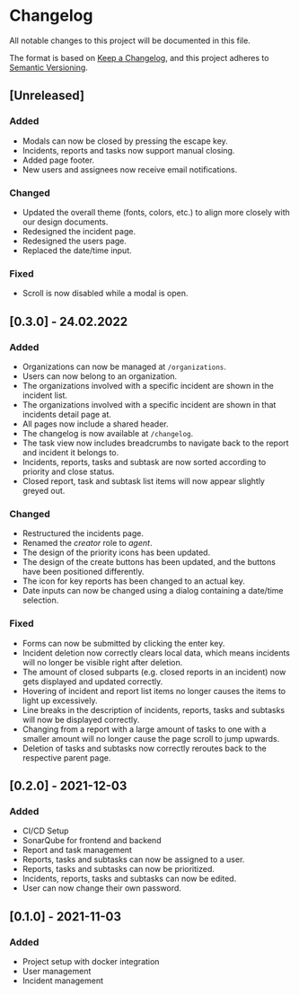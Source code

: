# Changelog
All notable changes to this project will be documented in this file.

The format is based on [Keep a Changelog](https://keepachangelog.com/en/1.0.0/),
and this project adheres to [Semantic Versioning](https://semver.org/spec/v2.0.0.html).

## [Unreleased]
### Added
- Modals can now be closed by pressing the escape key.
- Incidents, reports and tasks now support manual closing.
- Added page footer.
- New users and assignees now receive email notifications.

### Changed
- Updated the overall theme (fonts, colors, etc.) to align more closely with our design documents.
- Redesigned the incident page.
- Redesigned the users page.
- Replaced the date/time input.

### Fixed
- Scroll is now disabled while a modal is open.

## [0.3.0] - 24.02.2022
### Added
- Organizations can now be managed at `/organizations`.
- Users can now belong to an organization.
- The organizations involved with a specific incident are shown in the incident list.
- The organizations involved with a specific incident are shown in that incidents detail page at.
- All pages now include a shared header.
- The changelog is now available at `/changelog`.
- The task view now includes breadcrumbs to navigate back to the report and incident it belongs to.
- Incidents, reports, tasks and subtask are now sorted according to priority and close status.
- Closed report, task and subtask list items will now appear slightly greyed out.

### Changed
- Restructured the incidents page.
- Renamed the _creator_ role to _agent_.
- The design of the priority icons has been updated.
- The design of the create buttons has been updated, and the buttons have been positioned differently.
- The icon for key reports has been changed to an actual key.
- Date inputs can now be changed using a dialog containing a date/time selection.

### Fixed
- Forms can now be submitted by clicking the enter key.
- Incident deletion now correctly clears local data, which means incidents will no longer be visible right after deletion.
- The amount of closed subparts (e.g. closed reports in an incident) now gets displayed and updated correctly.
- Hovering of incident and report list items no longer causes the items to light up excessively.
- Line breaks in the description of incidents, reports, tasks and subtasks will now be displayed correctly.
- Changing from a report with a large amount of tasks to one with a smaller amount will no longer cause the page scroll to jump upwards.
- Deletion of tasks and subtasks now correctly reroutes back to the respective parent page.

## [0.2.0] - 2021-12-03
### Added
- CI/CD Setup
- SonarQube for frontend and backend
- Report and task management
- Reports, tasks and subtasks can now be assigned to a user.
- Reports, tasks and subtasks can now be prioritized.
- Incidents, reports, tasks and subtasks can now be edited.
- User can now change their own password.

## [0.1.0] - 2021-11-03
### Added
- Project setup with docker integration
- User management
- Incident management
